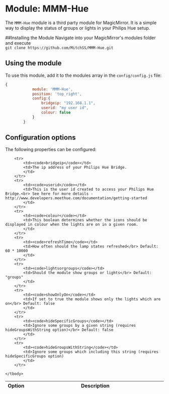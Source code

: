 # Module: MMM-Hue
The `MMM-Hue` module is a third party module for MagicMirror. It is a simple way to display the status of groups or lights in your Philips Hue setup.

##Installing the Module
Navigate into your MagicMirror's modules folder and execute <br>
`git clone https://github.com/MitchSS/MMM-Hue.git`
## Using the module

To use this module, add it to the modules array in the `config/config.js` file:
````javascript
{
		    module: 'MMM-Hue',
		    position: 'top_right',
		    config:{
                bridgeip: "192.168.1.1",
		        userid: "my user id",
                colour: false
            }
		}
````

## Configuration options

The following properties can be configured:


<table width="100%">
	<!-- why, markdown... -->
	<thead>
		<tr>
			<th>Option</th>
			<th width="100%">Description</th>
		</tr>
	</thead>
	<tbody>

		<tr>
			<td><code>bridgeip</code></td>
			<td>The ip address of your Philips Hue Bridge.
			</td>
		</tr>
		<tr>
			<td><code>userid</code></td>
			<td>This is the user id created to access your Philips Hue Bridge.<br> See here for more details - http://www.developers.meethue.com/documentation/getting-started
			</td>
		</tr>
		<tr>
			<td><code>colour</code></td>
			<td>This boolean determines whether the icons should be displayed in colour when the lights are on in a given room.
			</td>
		</tr>
        <tr>
			<td><code>refreshTime</code></td>
			<td>How often should the lamp states refreshed</br> Default: 60 * 10000
			</td>
		</tr>
        <tr>
			<td><code>lightsorgroups</code></td>
			<td>Should the module show groups or lights</br> Default: "groups"
			</td>
		</tr>
        <tr>
			<td><code>showOnlyOn</code></td>
			<td>If set to true the module shows only the lights which are on</br> Default: false
			</td>
		</tr>
        <tr>
			<td><code>hideSpecificGroups</code></td>
			<td>Ignore some groups by a given string (requires hideGroupsWithString option)</br> Default: false
			</td>
		</tr>
        <tr>
			<td><code>hideGroupsWithString</code></td>
			<td>Ignore some groups which including this string (requires hideSpecificGroups option)
			</td>
		</tr>

	</tbody>
</table>
